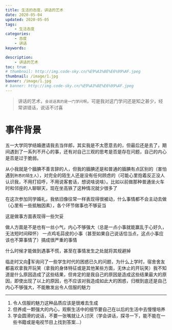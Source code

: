 ```yaml
---
title: 生活的态度，讲话的艺术
date: 2020-05-04
updated: 2020-05-05
tags:
    - 生活态度
categories:
    - 态度
    - 讲话
keywords: 

description: 
    - 讲话的艺术
toc: true
# thumbnail: http://img.code-sky.cn/%E9%A3%8E%E6%99%AF.jpeg
thumbnail: /image/1.jpg
banner: /image/1.jpg
# banner: http://img.code-sky.cn/%E9%A3%8E%E6%99%AF.jpeg
---
```


> 讲话的艺术，`会说话真的是一门学问啊`，可是我对这门学问还是知之甚少，经常讲错话，说话不讨喜

<!-- more -->
# 事件背景
五一大学同学结婚邀请我去当伴郎，其实我是不太愿意去的，但最后还是去了，期间遇到了一系列不开心的事，还有对自己三观的思考是否是存在问题，自己的内心是否是过于脆弱。

从小我就是个腼腆不善言辞的人，但我的腼腆还是和普通的腼腆有点区别的（害怕遇到`熟悉的陌生人`），对完全的陌生人还是没有任何顾虑的（可能心里抱着反正没人认识我，不用打招呼，不用说客套话，想说啥说啥）。比如以前做那种普通坐火车时和邻座的人聊聊天，现在坐高铁了这种情况就少很多了

在这次参加同学婚礼，我依旧像往常一样表现得很被动，什么事情都不会主动去做（心里有一些抵触因素），各个环节做事也不够妥当

这是做事方面表现得一些欠妥

做人方面是不是也有一丝小气，内心不够强大（总是一点小事就能赢乱于心好久，无法短时间释怀）
一点鸡毛蒜皮的小事（甚至如果自己说话恰当点，这点小事应该也不算事情了）搞成很严重的事情

什么时候才能做到遇事不慌，甚至在事情发生之处就将其规避掉

临走时又向🐶军询问了一些学生时代的困惑已久的问题，为什么上学时，宿舍舍友都喜欢拿我开玩笑（拿我的身体特征或是其他某些方面，无休止的开玩笑）我不知道是什么原因造成了这些结果，但肯定的是我自己的原因是造成这些结果最大的原因，即使出现了以上的原因，也不应该对我造成如此大的困惑，归根到底还是自己内心不够强大，不能散发出令人信服的魅力

---
1. 令人信服的魅力这种品质应该是很难去生成
2. 但养成一颗强大的内心，观察生活中的细节要自己在以后的生活中去慢慢培养
3. 学会圆滑的说话，不要一张嘴就让人讨厌（学会讲话，探寻一下，能不能在一些书籍或是电视节目上找到答案...）
